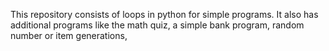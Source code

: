 This repository consists of loops in python for simple programs.
It also has additional programs like the math quiz, a simple bank program, random number or item generations,
